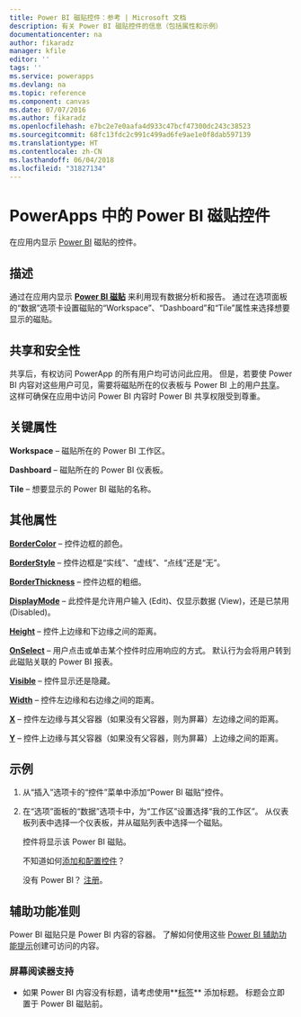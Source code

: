 ```yaml
---
title: Power BI 磁贴控件：参考 | Microsoft 文档
description: 有关 Power BI 磁贴控件的信息（包括属性和示例）
documentationcenter: na
author: fikaradz
manager: kfile
editor: ''
tags: ''
ms.service: powerapps
ms.devlang: na
ms.topic: reference
ms.component: canvas
ms.date: 07/07/2016
ms.author: fikaradz
ms.openlocfilehash: e7bc2e7e0aafa4d933c47bcf47300dc243c38523
ms.sourcegitcommit: 68fc13fdc2c991c499ad6fe9ae1e0f8dab597139
ms.translationtype: HT
ms.contentlocale: zh-CN
ms.lasthandoff: 06/04/2018
ms.locfileid: "31827134"
---
```

# <a name="power-bi-tile-control-in-powerapps"></a>PowerApps 中的 Power BI 磁贴控件
在应用内显示 [Power BI](https://powerbi.microsoft.com) 磁贴的控件。

## <a name="description"></a>描述
通过在应用内显示 **[Power BI 磁贴](https://docs.microsoft.com/power-bi/service-dashboard-tiles)** 来利用现有数据分析和报告。  通过在选项面板的“数据”选项卡设置磁贴的“Workspace”、“Dashboard”和“Tile”属性来选择想要显示的磁贴。

## <a name="sharing-and-security"></a>共享和安全性
共享后，有权访问 PowerApp 的所有用户均可访问此应用。  但是，若要使 Power BI 内容对这些用户可见，需要将磁贴所在的仪表板与 Power BI 上的用户[共享](https://docs.microsoft.com/power-bi/service-how-to-collaborate-distribute-dashboards-reports)。  这样可确保在应用中访问 Power BI 内容时 Power BI 共享权限受到尊重。

## <a name="key-properties"></a>关键属性
**Workspace** – 磁贴所在的 Power BI 工作区。

**Dashboard** – 磁贴所在的 Power BI 仪表板。

**Tile** – 想要显示的 Power BI 磁贴的名称。

## <a name="additional-properties"></a>其他属性
**[BorderColor](properties-color-border.md)** – 控件边框的颜色。

**[BorderStyle](properties-color-border.md)** – 控件边框是“实线”、“虚线”、“点线”还是“无”。

**[BorderThickness](properties-color-border.md)** – 控件边框的粗细。

**[DisplayMode](properties-core.md)** – 此控件是允许用户输入 (Edit)、仅显示数据 (View)，还是已禁用 (Disabled)。

**[Height](properties-size-location.md)** – 控件上边缘和下边缘之间的距离。

**[OnSelect](properties-core.md)** – 用户点击或单击某个控件时应用响应的方式。 默认行为会将用户转到此磁贴关联的 Power BI 报表。

**[Visible](properties-core.md)** – 控件显示还是隐藏。

**[Width](properties-size-location.md)** – 控件左边缘和右边缘之间的距离。

**[X](properties-size-location.md)** – 控件左边缘与其父容器（如果没有父容器，则为屏幕）左边缘之间的距离。

**[Y](properties-size-location.md)** – 控件上边缘与其父容器（如果没有父容器，则为屏幕）上边缘之间的距离。

## <a name="example"></a>示例
1. 从“插入”选项卡的“控件”菜单中添加“Power BI 磁贴”控件。  
2. 在“选项”面板的“数据”选项卡中，为“工作区”设置选择“我的工作区”。  从仪表板列表中选择一个仪表板，并从磁贴列表中选择一个磁贴。
   
    控件将显示该 Power BI 磁贴。
   
    不知道如何[添加和配置控件](../add-configure-controls.md)？
   
   没有 Power BI？ [注册](https://docs.microsoft.com/power-bi/service-self-service-signup-for-power-bi)。


## <a name="accessibility-guidelines"></a>辅助功能准则
Power BI 磁贴只是 Power BI 内容的容器。 了解如何使用这些 [Power BI 辅助功能提示](https://docs.microsoft.com/power-bi/desktop-accessibility)创建可访问的内容。

### <a name="screen-reader-support"></a>屏幕阅读器支持
* 如果 Power BI 内容没有标题，请考虑使用**[标签](control-text-box.md)** 添加标题。 标题会立即置于 Power BI 磁贴前。
